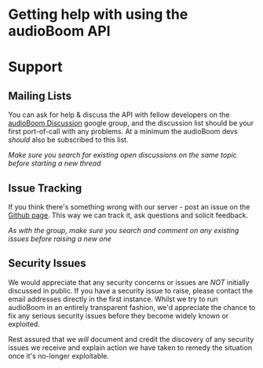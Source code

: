 # Getting help with using the audioBoom API

# Support #

## Mailing Lists ##
You can ask for help & discuss the API with fellow developers on the [audioBoom Discussion](http://groups.google.com/group/audioBoom-api-discuss) google group, and the discussion list should be your first port-of-call with any problems. At a minimum the audioBoom devs _should_ also be subscribed to this list.

*Make sure you search for existing open discussions on the same topic before starting a new thread*

## Issue Tracking ##
If you think there's something wrong with our server - post an issue on the [Github page](http://github.com/audioboom/api/issues). This way we can track it, ask questions and solicit feedback.

*As with the group, make sure you search and comment on any existing issues before raising a new one*


## Security Issues ##
We would appreciate that any security concerns or issues are *NOT* initially discussed in public. If you have a security issue to raise, please contact the email addresses directly in the first instance.
Whilst we try to run audioBoom in an entirely transparent fashion, we'd appreciate the chance to fix any serious security issues before they become widely known or exploited.

Rest assured that we _will_ document and credit the discovery of any security issues we receive and explain action we have taken to remedy the situation once it's no-longer exploitable.